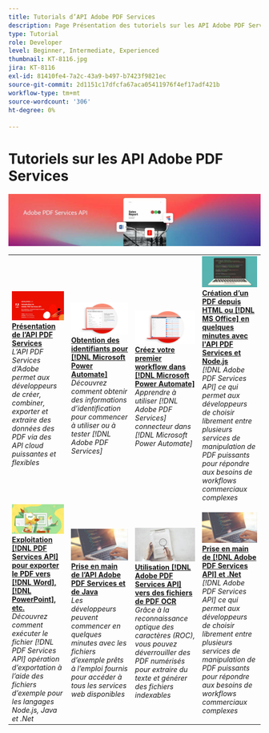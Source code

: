 ```yaml
---
title: Tutorials d’API Adobe PDF Services
description: Page Présentation des tutoriels sur les API Adobe PDF Services
type: Tutorial
role: Developer
level: Beginner, Intermediate, Experienced
thumbnail: KT-8116.jpg
jira: KT-8116
exl-id: 81410fe4-7a2c-43a9-b497-b7423f9821ec
source-git-commit: 2d1151c17dfcfa67aca05411976f4ef17adf421b
workflow-type: tm+mt
source-wordcount: '306'
ht-degree: 0%

---
```


# Tutoriels sur les API Adobe PDF Services

![Bannière API PDF Services](../assets/pdfserviceshero.jpg)

<table style="table-layout:fixed">
<tr>
 <td>
   <a href="https://experienceleague.adobe.com/docs/adobe-developers-live-events/events/2021/oct2021/pdf-services-api.html">
      <img alt="Présentation de l’API PDF Services" src="assets/introduction_1280.png" />
   </a>
    <div>
   <a href="https://experienceleague.adobe.com/docs/adobe-developers-live-events/events/2021/oct2021/pdf-services-api.html"><strong>Présentation de l’API PDF Services</strong></a>
    </div>
    <em>L’API PDF Services d’Adobe permet aux développeurs de créer, combiner, exporter et extraire des données des PDF via des API cloud puissantes et flexibles</em>
    <br>
  </td>
  <td>
   <a href="getting-credentials-power-automate.md">
      <img alt="Obtention des informations d’identification pour Microsoft Power Automate" src="assets/createcredentials_1280.png" />
   </a>
    <div>
   <a href="getting-credentials-power-automate.md"><strong>Obtention des identifiants pour [!DNL Microsoft Power Automate]</strong></a>
    </div>
    <em>Découvrez comment obtenir des informations d’identification pour commencer à utiliser ou à tester [!DNL Adobe PDF Services]</em>
    <br>
  </td>
  <td>
   <a href="create-workflow-power-automate.md">
      <img alt="Création de votre premier workflow dans Microsoft Power Automate" src="assets/firstflow_1280.png" />
   </a>
    <div>
   <a href="create-workflow-power-automate.md"><strong>Créez votre premier workflow dans [!DNL Microsoft Power Automate]</strong></a>
    </div>
    <em>Apprendre à utiliser [!DNL Adobe PDF Services] connecteur dans [!DNL Microsoft Power Automate]</em>
    <br>
  </td>
  <td>
   <a href="createpdffromhtml.md">
      <img alt="Création d&apos;un PDF à partir de HTML ou MS Office en quelques minutes avec l&apos;API PDF Services et Node.js" src="assets/PDFServices_GettingStartedNode_thumb.jpg" />
   </a>
    <div>
   <a href="createpdffromhtml.md"><strong>Création d’un PDF depuis HTML ou [!DNL MS Office] en quelques minutes avec l'API PDF Services et Node.js</strong></a>
    </div>
    <em>[!DNL Adobe PDF Services API] ce qui permet aux développeurs de choisir librement entre plusieurs services de manipulation de PDF puissants pour répondre aux besoins de workflows commerciaux complexes</em>
    <br>
  </td>
</tr>
<tr>
  <td>
   <a href="exportpdf.md">
      <img alt="Utilisation de l’API PDF Services pour exporter du PDF vers Word, PowerPoint, etc." src="assets/PDFServices_ExportPDF_thumb.jpg" />
   </a>
    <div>
   <a href="exportpdf.md"><strong>Exploitation [!DNL PDF Services API] pour exporter le PDF vers [!DNL Word], [!DNL PowerPoint], etc.</strong></a>
    </div>
    <em>Découvrez comment exécuter le fichier [!DNL PDF Services API] opération d’exportation à l’aide des fichiers d’exemple pour les langages Node.js, Java et .Net</em>
    <br>
  </td>
   <td>
   <a href="gettingstartedjava.md">
      <img alt="Prise en main de l’API Adobe PDF Services et de Java" src="assets/PDFServices_GettingStartedJAVA_thumb.jpg" />
   </a>
    <div>
   <a href="gettingstartedjava.md"><strong>Prise en main de l’API Adobe PDF Services et de Java</strong></a>
    </div>
    <em>Les développeurs peuvent commencer en quelques minutes avec les fichiers d’exemple prêts à l’emploi fournis pour accéder à tous les services web disponibles</em>
    <br>
  </td>
   <td>
   <a href="ocr.md">
      <img alt="Utilisation de l’API Adobe PDF Services pour créer des fichiers de PDF OCR" src="assets/PDFServices_OCR_Thumb.jpg" />
   </a>
    <div>
   <a href="ocr.md"><strong>Utilisation [!DNL Adobe PDF Services API] vers des fichiers de PDF OCR</strong></a>
    </div>
    <em>Grâce à la reconnaissance optique des caractères (ROC), vous pouvez déverrouiller des PDF numérisés pour extraire du texte et générer des fichiers indexables</em>
    <br>
  </td>
  <td>
   <a href="gettingstartednet.md">
      <img alt="Prise en main de l’API Adobe PDF Services et de .Net" src="assets/PDFServices_GettingStartedNET_thumb.jpg" />
   </a>
    <div>
   <a href="gettingstartednet.md"><strong>Prise en main de [!DNL Adobe PDF Services API] et .Net</strong></a>
    </div>
    <em>[!DNL Adobe PDF Services API] ce qui permet aux développeurs de choisir librement entre plusieurs services de manipulation de PDF puissants pour répondre aux besoins de workflows commerciaux complexes</em>
    <br>
  </td>
</tr>
</table>
